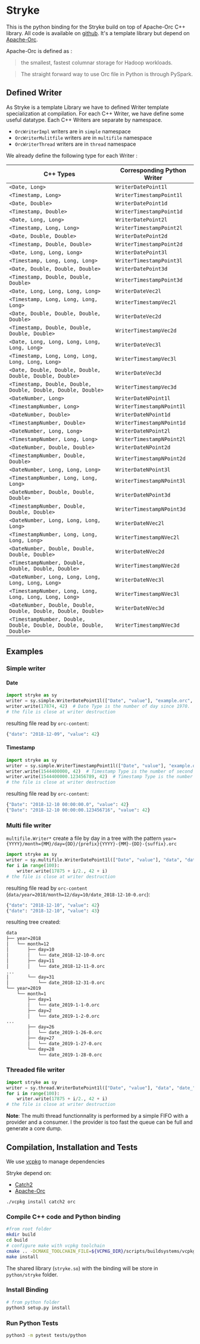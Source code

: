 # Stryke

This is the python binding for the Stryke build on top of Apache-Orc C++ library. All code is available on [github](https://github.com/edmBernard/Stryke). It's a template library but depend on [Apache-Orc](https://orc.apache.org/).

Apache-Orc is defined as :
> the smallest, fastest columnar storage for Hadoop workloads.

> The straight forward way to use Orc file in Python is through PySpark.

## Defined Writer

As Stryke is a template Library we have to defined Writer template specialization at compilation.
For each C++ Writer, we have define some useful datatype. Each C++ Writers are separate by namespace.
* `OrcWriterImpl` writers are in `simple` namespace
* `OrcWriterMulitfile` writers are in `multifile` namespace
* `OrcWriterThread` writers are in `thread` namespace

We already define the following type for each Writer :

| C++ Types | Corresponding Python Writer |
|--|--|
| `<Date, Long>` | `WriterDatePoint1l` |
| `<Timestamp, Long>` | `WriterTimestampPoint1l` |
| `<Date, Double>` | `WriterDatePoint1d` |
| `<Timestamp, Double>` | `WriterTimestampPoint1d` |
| `<Date, Long, Long>` | `WriterDatePoint2l` |
| `<Timestamp, Long, Long>` | `WriterTimestampPoint2l` |
| `<Date, Double, Double>` | `WriterDatePoint2d` |
| `<Timestamp, Double, Double>` | `WriterTimestampPoint2d` |
| `<Date, Long, Long, Long>` | `WriterDatePoint3l` |
| `<Timestamp, Long, Long, Long>` | `WriterTimestampPoint3l` |
| `<Date, Double, Double, Double>` | `WriterDatePoint3d` |
| `<Timestamp, Double, Double, Double>` | `WriterTimestampPoint3d` |
| `<Date, Long, Long, Long, Long>` | `WriterDateVec2l` |
| `<Timestamp, Long, Long, Long, Long>` | `WriterTimestampVec2l` |
| `<Date, Double, Double, Double, Double>` | `WriterDateVec2d` |
| `<Timestamp, Double, Double, Double, Double>` | `WriterTimestampVec2d` |
| `<Date, Long, Long, Long, Long, Long, Long>` | `WriterDateVec3l` |
| `<Timestamp, Long, Long, Long, Long, Long, Long>` | `WriterTimestampVec3l` |
| `<Date, Double, Double, Double, Double, Double, Double>` | `WriterDateVec3d` |
| `<Timestamp, Double, Double, Double, Double, Double, Double>` | `WriterTimestampVec3d` |
| `<DateNumber, Long>` | `WriterDateNPoint1l` |
| `<TimestampNumber, Long>` | `WriterTimestampNPoint1l` |
| `<DateNumber, Double>` | `WriterDateNPoint1d` |
| `<TimestampNumber, Double>` | `WriterTimestampNPoint1d` |
| `<DateNumber, Long, Long>` | `WriterDateNPoint2l` |
| `<TimestampNumber, Long, Long>` | `WriterTimestampNPoint2l` |
| `<DateNumber, Double, Double>` | `WriterDateNPoint2d` |
| `<TimestampNumber, Double, Double>` | `WriterTimestampNPoint2d` |
| `<DateNumber, Long, Long, Long>` | `WriterDateNPoint3l` |
| `<TimestampNumber, Long, Long, Long>` | `WriterTimestampNPoint3l` |
| `<DateNumber, Double, Double, Double>` | `WriterDateNPoint3d` |
| `<TimestampNumber, Double, Double, Double>` | `WriterTimestampNPoint3d` |
| `<DateNumber, Long, Long, Long, Long>` | `WriterDateNVec2l` |
| `<TimestampNumber, Long, Long, Long, Long>` | `WriterTimestampNVec2l` |
| `<DateNumber, Double, Double, Double, Double>` | `WriterDateNVec2d` |
| `<TimestampNumber, Double, Double, Double, Double>` | `WriterTimestampNVec2d` |
| `<DateNumber, Long, Long, Long, Long, Long, Long>` | `WriterDateNVec3l` |
| `<TimestampNumber, Long, Long, Long, Long, Long, Long>` | `WriterTimestampNVec3l` |
| `<DateNumber, Double, Double, Double, Double, Double, Double>` | `WriterDateNVec3d` |
| `<TimestampNumber, Double, Double, Double, Double, Double, Double>` | `WriterTimestampNVec3d` |

## Examples

### Simple writer

#### Date

```python
import stryke as sy
writer = sy.simple.WriterDatePoint1l(["Date", "value"], "example.orc", sy.WriterOptions())
writer.write(17874, 42)  # Date Type is the number of day since 1970.
# the file is close at writer destruction
```

resulting file read by `orc-content`:
```python
{"date": "2018-12-09", "value": 42}
```

#### Timestamp

```python
import stryke as sy
writer = sy.simple.WriterTimestampPoint1l(["Date", "value"], "example.orc", sy.WriterOptions())
writer.write(1544400000, 42)  # Timestamp Type is the number of second since 1970.
writer.write(1544400000.123456789, 42)  # Timestamp Type is the number of second since 1970.
# the file is close at writer destruction
```

resulting file read by `orc-content`:
```python
{"Date": "2018-12-10 00:00:00.0", "value": 42}
{"Date": "2018-12-10 00:00:00.123456716", "value": 42}
```

### Multi file writer

`multifile.Writer*` create a file by day in a tree with the pattern `year={YYYY}/month={MM}/day={DD}/{prefix}{YYYY}-{MM}-{DD}-{suffix}.orc`
```python
import stryke as sy
writer = sy.multifile.WriterDatePoint1l(["Date", "value"], "data", "date_", sy.WriterOptions())
for i in range(100):
    writer.write(17875 + i/2., 42 + i)
# the file is close at writer destruction
```

resulting file read by `orc-content` (`data/year=2018/month=12/day=10/date_2018-12-10-0.orc`):
```python
{"date": "2018-12-10", "value": 42}
{"date": "2018-12-10", "value": 43}
```

resulting tree created:
```bash
data
├── year=2018
│   └── month=12
│       ├── day=10
│       │   └── date_2018-12-10-0.orc
│       ├── day=11
│       │   └── date_2018-12-11-0.orc
...
│       └── day=31
│           └── date_2018-12-31-0.orc
└── year=2019
    └── month=1
        ├── day=1
        │   └── date_2019-1-1-0.orc
        ├── day=2
        │   └── date_2019-1-2-0.orc
...
        ├── day=26
        │   └── date_2019-1-26-0.orc
        ├── day=27
        │   └── date_2019-1-27-0.orc
        └── day=28
            └── date_2019-1-28-0.orc
```

### Threaded file writer

```python
import stryke as sy
writer = sy.thread.WriterDatePoint1l(["Date", "value"], "data", "date_", sy.WriterOptions())
for i in range(100):
    writer.write(17875 + i/2., 42 + i)
# the file is close at writer destruction
```

**Note**: The multi thread functionnality is performed by a simple FIFO with a provider and a consumer. I the provider is too fast the queue can be full and generate a core dump.

## Compilation, Installation and Tests

We use [vcpkg](https://github.com/Microsoft/vcpkg) to manage dependencies

Stryke depend on:
* [Catch2](https://github.com/catchorg/Catch2)
* [Apache-Orc](https://orc.apache.org/)

```
./vcpkg install catch2 orc
```

### Compile C++ code and Python binding

```bash
#from root folder
mkdir build
cd build
# configure make with vcpkg toolchain
cmake .. -DCMAKE_TOOLCHAIN_FILE=${VCPKG_DIR}/scripts/buildsystems/vcpkg.cmake -DBUILD_PYTHON_BINDING=ON
make install
```

The shared library (`stryke.so`) with the binding will be store in `python/stryke` folder.

### Install Binding

```bash
# from python folder
python3 setup.py install
```

### Run Python Tests

```bash
python3 -m pytest tests/python
```
